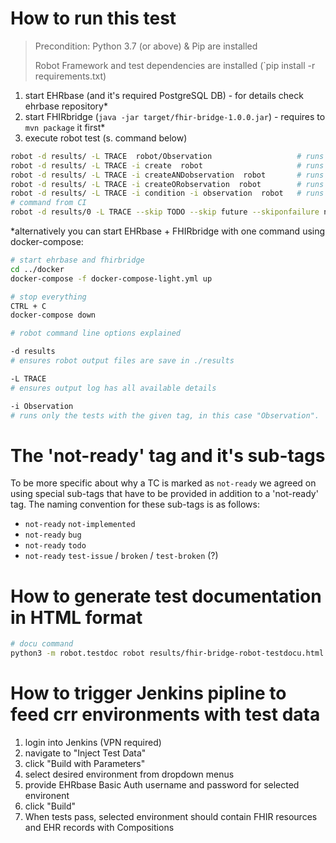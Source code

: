 # How to run this test

> Precondition: Python 3.7 (or above) & Pip are installed
> 
> Robot Framework and test dependencies are installed (`pip install -r requirements.txt)

1. start EHRbase (and it's required PostgreSQL DB) - for details check ehrbase repository*
2. start FHIRbridge (`java -jar target/fhir-bridge-1.0.0.jar`) - requires to `mvn package` it first*
3. execute robot test (s. command below)

```bash
robot -d results/ -L TRACE  robot/Observation                   # runs all tests under Observation
robot -d results/ -L TRACE -i create  robot                     # runs all tests with the tag "create"
robot -d results/ -L TRACE -i createANDobservation  robot       # runs all tests which have the tag create and observation (test needs both tags)
robot -d results/ -L TRACE -i createORobservation  robot        # runs all tests which have the tag create or observation (test needs at least one of the tag)
robot -d results/ -L TRACE -i condition -i observation  robot   # runs all tests with tag condition and all tests with tag observation (same as OR)
# command from CI
robot -d results/0 -L TRACE --skip TODO --skip future --skiponfailure not-ready robot
```

*alternatively you can start EHRbase + FHIRbridge with one command using docker-compose:
```bash
# start ehrbase and fhirbridge
cd ../docker
docker-compose -f docker-compose-light.yml up

# stop everything
CTRL + C
docker-compose down
```


```bash
# robot command line options explained

-d results
# ensures robot output files are save in ./results

-L TRACE
# ensures output log has all available details

-i Observation
# runs only the tests with the given tag, in this case "Observation".
```


# The 'not-ready' tag and it's sub-tags
To be more specific about why a TC is marked as `not-ready` we agreed on using special sub-tags that have to be provided in addition to a 'not-ready' tag. The naming convention for these sub-tags is as follows:
- `not-ready`    `not-implemented`
- `not-ready`    `bug`
- `not-ready`    `todo`
- `not-ready`    `test-issue` / `broken` / `test-broken` (?) 


# How to generate test documentation in HTML format
```bash
# docu command
python3 -m robot.testdoc robot results/fhir-bridge-robot-testdocu.html
```

# How to trigger Jenkins pipline to feed crr environments with test data
1. login into Jenkins (VPN required)
2. navigate to "Inject Test Data"
3. click "Build with Parameters"
4. select desired environment from dropdown menus
5. provide EHRbase Basic Auth username and password for selected environent
6. click "Build"
7. When tests pass, selected environment should contain FHIR resources and EHR records with Compositions
